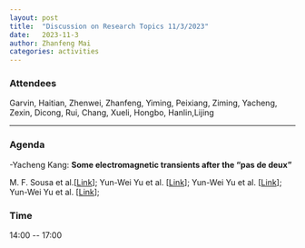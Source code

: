 ```yaml
---
layout: post
title:  "Discussion on Research Topics 11/3/2023"
date:   2023-11-3
author: Zhanfeng Mai
categories: activities
---
```



### Attendees

Garvin, Haitian, Zhenwei, Zhanfeng, Yiming, Peixiang, Ziming, Yacheng, Zexin, Dicong, Rui, Chang, Xueli, Hongbo, Hanlin,Lijing

---

### Agenda


-Yacheng Kang: **Some electromagnetic transients after the “pas de deux”**


 M. F. Sousa et al.[[Link](https://arxiv.org/abs/2310.06655)];
 Yun-Wei Yu et al. [[Link](https://iopscience.iop.org/article/10.3847/2041-8213/aaf960)];
 Yun-Wei Yu et al. [[Link](https://iopscience.iop.org/article/10.1088/2041-8205/806/1/L6)];
 Yun-Wei Yu et al. [[Link](https://academic.oup.com/mnras/article/470/1/197/3883650)];
 

 


      
     
       
  
       
  
       

          
### Time

14:00  -- 17:00 
